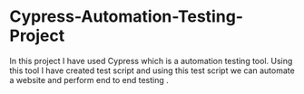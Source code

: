 # Cypress-Automation-Testing-Project
In this project I have used Cypress which is a automation testing tool. Using this tool I have created test script and using this test script we can automate a website and perform end to end testing .
